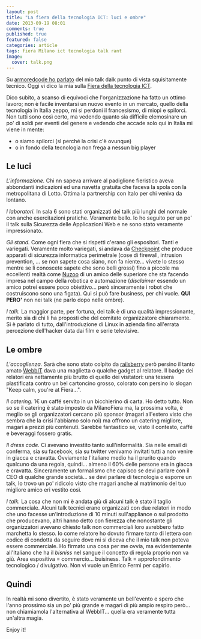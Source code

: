 ```yaml
---
layout: post
title: "La fiera della tecnologia ICT: luci e ombre"
date: 2013-09-19 08:01
comments: true
published: true
featured: false
categories: article
tags: fiera Milano ict tecnologia talk rant
image:
  cover: talk.png
---
```


Su [armoredcode ho parlato](http://armoredcode.com/blog/solid-as-diamond-talk-in-fiera-della-tecnolgia-ict-fair/)
del mio talk dalk punto di vista squisitamente tecnico. Oggi vi dico la mia
sulla [Fiera della tecnologia ICT](http://www.fdtict.it).

Dico subito, a scanso di equivoci che l'organizzazione ha fatto un ottimo
lavoro; non è facile inventarsi un nuovo evento in un mercato, quello della
tecnologia in Italia zeppo, mi si perdoni il francesismo, di miopi e spilorci.
Non tutti sono così certo, ma vedendo quanto sia difficile elemosinare un po'
di soldi per eventi del genere e vedendo che accade solo qui in Italia mi viene
in mente:

* o siamo spilorci (sì perché la crisi c'è ovunque)
* o in fondo della tecnologia non frega a nessun big player

## Le luci

_L'informazione._ Chi nn sapeva arrivare al padiglione fieristico aveva
abbondanti indicazioni ed una navetta gratuita che faceva la spola con la
metropolitana di Lotto. Ottima la partnership con Italo per chi veniva da
lontano.

_I laboratori._ In sala 6 sono stati organizzati dei talk più lunghi del normale
con anche esercitazioni pratiche. Veramente bello. Io ho seguito per un po' il
talk sulla Sicurezza delle Applicazioni Web e ne sono stato veramente
impressionato.

_Gli stand._ Come ogni fiera che si rispetti c'erano gli espositori. Tanti e
variegati. Veramente molto variegati, si andava da
[Checkpoint](http://www.checkpoint.com) che produce apparati di sicurezza
informatica perimetrale (cose di firewall, intrusion prevention, ... se non
sapete cosa siano, non fa niente... vivete lo stesso mentre se li conoscete
sapete che sono belli grossi) fino a piccole ma eccellenti realtà come
[Nuzoo](http://www.nuzoo.it) di un amico delle superiore che sta facendo
impresa nel campo della robotica e automazione (_disclaimer_ essendo un amico
potrei essere poco obiettivo... però sinceramente i robot che costruiscono sono
una figata).
Qui si può fare business, per chi vuole. **QUI PERO'** non nei talk (ne parlo
dopo nelle ombre).

_I talk._ La maggior parte, per fortuna, dei talk è di una qualità
impressionante, merito sia di chi li ha proposti che del comitato organizzatore
chiaramente. Si è parlato di tutto, dall'introduzione di Linux in azienda fino
all'errata percezione dell'hacker data dai film e serie televisive.

## Le ombre

_L'accoglienza._ Sarà che sono stato colpito da
[railsberry](http://www.railsberry.com) però persino il tanto amato
[WebbIT](http://www.webb.it) dava una maglietta o qualche gadget al relatore.
Il badge dei relatori era nettamente più brutto di quello dei visitatori: una
tessera plastificata contro un bel cartoncino grosso, colorato con persino lo
slogan "Keep calm, you're at Fiera...".

_Il catering._ 1€ un caffé servito in un bicchierino di carta. Ho detto tutto.
Non so se il catering è stato imposto da MilanoFiera ma, la prossima volta, è
meglio se gli organizzatori cercano più sponsor (magari all'estero visto che
sembra che la crisi l'abbiamo solo noi) ma offrono un catering migliore, magari
a prezzi più contenuti. Sarebbe fantastico se, visto il contesto, caffé e
beveraggi fossero gratis.

_Il dress code._ Ci avevano investito tanto sull'informalità. Sia nelle email
di conferma, sia su facebook, sia su twitter venivamo invitati tutti a non
venire in giacca e cravatta. Ovviamente l'italiano medio ha il prurito quando
qualcuno da una regola, quindi... almeno il 60% delle persone era in giacca e
cravatta. Sinceramente un formalismo che capisco se devi parlare con il CEO di
qualche grande società... se devi parlare di tecnologia o esporre un talk, lo
trovo un po' ridicolo visto che magari anche al matrimonio del tuo migliore
amico eri vestito così.

_I talk._ La cosa che non mi è andata giù di alcuni talk è stato il taglio
commerciale. Alcuni talk tecnici erano organizzati con due relatori in modo che
uno facesse un'introduzione di 10 minuti sull'appliance o sul prodotto che
producevano, altri hanno detto con fierezza che nonostante gli organizzatori
avevano chiesto talk non commerciali loro avrebbero fatto marchetta lo stesso.
Io come relatore ho dovuto firmare tanto di lettera con codice di condotta da
seguire dove mi si diceva che il mio talk non poteva essere commerciale. Ho
firmato una cosa per me ovvia, ma evidentemente all'Italiano che ha il
_bisniss_ nel sangue il concetto di regola proprio non va giù. 
Area espositiva = commercio... buisiness. Talk = approfondimento tecnologico /
divulgativo. Non vi vuole un Enrico Fermi per capirlo.

## Quindi

In realtà mi sono divertito, è stato veramente un bell'evento e spero che
l'anno prossimo sia un po' più grande e magari di più ampio respiro però... non
chiamiamola l'alternativa al WebbIT... quella era veramente tutta un'altra
magia.

Enjoy it!
